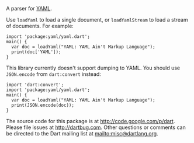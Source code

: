 A parser for [YAML](http://www.yaml.org/).

Use `loadYaml` to load a single document, or `loadYamlStream` to load a
stream of documents. For example:

    import 'package:yaml/yaml.dart';
    main() {
      var doc = loadYaml("YAML: YAML Ain't Markup Language");
      print(doc['YAML']);
    }

This library currently doesn't support dumping to YAML. You should use
`JSON.encode` from `dart:convert` instead:

    import 'dart:convert';
    import 'package:yaml/yaml.dart';
    main() {
      var doc = loadYaml("YAML: YAML Ain't Markup Language");
      print(JSON.encode(doc));
    }

The source code for this package is at <http://code.google.com/p/dart>.
Please file issues at <http://dartbug.com>. Other questions or comments can be
directed to the Dart mailing list at <mailto:misc@dartlang.org>.

